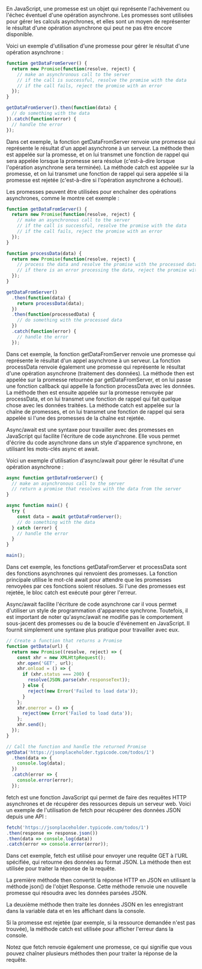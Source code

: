 En JavaScript, une promesse est un objet qui représente l'achèvement ou l'échec éventuel d'une opération asynchrone. Les promesses sont utilisées pour gérer les calculs asynchrones, et elles sont un moyen de représenter le résultat d'une opération asynchrone qui peut ne pas être encore disponible.

Voici un exemple d'utilisation d'une promesse pour gérer le résultat d'une opération asynchrone :

``` javascript
function getDataFromServer() {
  return new Promise(function(resolve, reject) {
    // make an asynchronous call to the server
    // if the call is successful, resolve the promise with the data
    // if the call fails, reject the promise with an error
  });
}

getDataFromServer().then(function(data) {
  // do something with the data
}).catch(function(error) {
  // handle the error
});

```

Dans cet exemple, la fonction getDataFromServer renvoie une promesse qui représente le résultat d'un appel asynchrone à un serveur. La méthode then est appelée sur la promesse, et on lui transmet une fonction de rappel qui sera appelée lorsque la promesse sera résolue (c'est-à-dire lorsque l'opération asynchrone sera terminée). La méthode catch est appelée sur la promesse, et on lui transmet une fonction de rappel qui sera appelée si la promesse est rejetée (c'est-à-dire si l'opération asynchrone a échoué).

Les promesses peuvent être utilisées pour enchaîner des opérations asynchrones, comme le montre cet exemple :

``` javascript
function getDataFromServer() {
  return new Promise(function(resolve, reject) {
    // make an asynchronous call to the server
    // if the call is successful, resolve the promise with the data
    // if the call fails, reject the promise with an error
  });
}

function processData(data) {
  return new Promise(function(resolve, reject) {
    // process the data and resolve the promise with the processed data
    // if there is an error processing the data, reject the promise with an error
  });
}

getDataFromServer()
  .then(function(data) {
    return processData(data);
  })
  .then(function(processedData) {
    // do something with the processed data
  })
  .catch(function(error) {
    // handle the error
  });

```


Dans cet exemple, la fonction getDataFromServer renvoie une promesse qui représente le résultat d'un appel asynchrone à un serveur. La fonction processData renvoie également une promesse qui représente le résultat d'une opération asynchrone (traitement des données). La méthode then est appelée sur la promesse retournée par getDataFromServer, et on lui passe une fonction callback qui appelle la fonction processData avec les données. La méthode then est ensuite appelée sur la promesse renvoyée par processData, et on lui transmet une fonction de rappel qui fait quelque chose avec les données traitées. La méthode catch est appelée sur la chaîne de promesses, et on lui transmet une fonction de rappel qui sera appelée si l'une des promesses de la chaîne est rejetée.





Async/await est une syntaxe pour travailler avec des promesses en JavaScript qui facilite l'écriture de code asynchrone. Elle vous permet d'écrire du code asynchrone dans un style d'apparence synchrone, en utilisant les mots-clés async et await.

Voici un exemple d'utilisation d'async/await pour gérer le résultat d'une opération asynchrone :

``` javascript
async function getDataFromServer() {
  // make an asynchronous call to the server
  // return a promise that resolves with the data from the server
}

async function main() {
  try {
    const data = await getDataFromServer();
    // do something with the data
  } catch (error) {
    // handle the error
  }
}

main();

```



Dans cet exemple, les fonctions getDataFromServer et processData sont des fonctions asynchrones qui renvoient des promesses. La fonction principale utilise le mot-clé await pour attendre que les promesses renvoyées par ces fonctions soient résolues. Si l'une des promesses est rejetée, le bloc catch est exécuté pour gérer l'erreur.

Async/await facilite l'écriture de code asynchrone car il vous permet d'utiliser un style de programmation d'apparence synchrone. Toutefois, il est important de noter qu'async/await ne modifie pas le comportement sous-jacent des promesses ou de la boucle d'événement en JavaScript. Il fournit simplement une syntaxe plus pratique pour travailler avec eux.



``` javascript
// Create a function that returns a Promise
function getData(url) {
  return new Promise((resolve, reject) => {
    const xhr = new XMLHttpRequest();
    xhr.open('GET', url);
    xhr.onload = () => {
      if (xhr.status === 200) {
        resolve(JSON.parse(xhr.responseText));
      } else {
        reject(new Error('Failed to load data'));
      }
    };
    xhr.onerror = () => {
      reject(new Error('Failed to load data'));
    };
    xhr.send();
  });
}

// Call the function and handle the returned Promise
getData('https://jsonplaceholder.typicode.com/todos/1')
  .then(data => {
    console.log(data);
  })
  .catch(error => {
    console.error(error);
  });
  ```



  fetch est une fonction JavaScript qui permet de faire des requêtes HTTP asynchrones et de récupérer des ressources depuis un serveur web. Voici un exemple de l'utilisation de fetch pour récupérer des données JSON depuis une API :
  ``` javascript
  fetch('https://jsonplaceholder.typicode.com/todos/1')
  .then(response => response.json())
  .then(data => console.log(data))
  .catch(error => console.error(error));

  ```

  Dans cet exemple, fetch est utilisé pour envoyer une requête GET à l'URL spécifiée, qui retourne des données au format JSON. La méthode then est utilisée pour traiter la réponse de la requête.

La première méthode then convertit la réponse HTTP en JSON en utilisant la méthode json() de l'objet Response. Cette méthode renvoie une nouvelle promesse qui résoudra avec les données parsées JSON.

La deuxième méthode then traite les données JSON en les enregistrant dans la variable data et en les affichant dans la console.

Si la promesse est rejetée (par exemple, si la ressource demandée n'est pas trouvée), la méthode catch est utilisée pour afficher l'erreur dans la console.

Notez que fetch renvoie également une promesse, ce qui signifie que vous pouvez chaîner plusieurs méthodes then pour traiter la réponse de la requête.